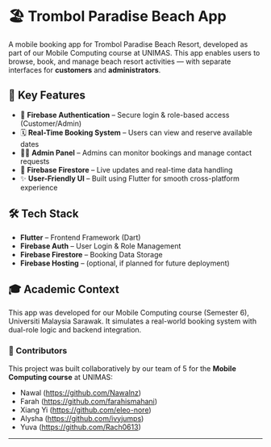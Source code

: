 # 🏖️ Trombol Paradise Beach App

A mobile booking app for Trombol Paradise Beach Resort, developed as part of our Mobile Computing course at UNIMAS. This app enables users to browse, book, and manage beach resort activities — with separate interfaces for **customers** and **administrators**.

## 📱 Key Features

- 🔐 **Firebase Authentication** – Secure login & role-based access (Customer/Admin)
- 🗓️ **Real-Time Booking System** – Users can view and reserve available dates
- 🧑‍💼 **Admin Panel** – Admins can monitor bookings and manage contact requests
- 📄 **Firebase Firestore** – Live updates and real-time data handling
- ✨ **User-Friendly UI** – Built using Flutter for smooth cross-platform experience

## 🛠️ Tech Stack

- **Flutter** – Frontend Framework (Dart)
- **Firebase Auth** – User Login & Role Management
- **Firebase Firestore** – Booking Data Storage
- **Firebase Hosting** – (optional, if planned for future deployment)

## 🎓 Academic Context

This app was developed for our Mobile Computing course (Semester 6), Universiti Malaysia Sarawak. It simulates a real-world booking system with dual-role logic and backend integration.

### 👥 Contributors

This project was built collaboratively by our team of 5 for the **Mobile Computing course** at UNIMAS:

- Nawal (https://github.com/Nawalnz)  
- Farah (https://github.com/farahismahani)  
- Xiang Yi (https://github.com/eleo-nore)  
- Alysha (https://github.com/ivyjumps)  
- Yuva (https://github.com/Rach0613)

---
